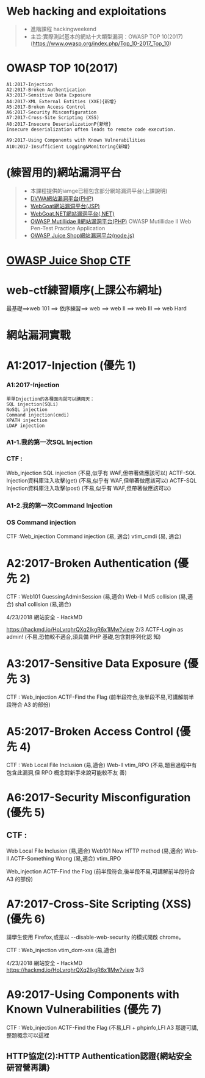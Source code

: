# Web hacking and exploitations

>* 進階課程 hackingweekend
>* 主旨:實際測試基本的網站十大類型漏洞：OWASP TOP 10(2017)(https://www.owasp.org/index.php/Top_10-2017_Top_10)

# OWASP TOP 10(2017)
```
A1:2017-Injection
A2:2017-Broken Authentication
A3:2017-Sensitive Data Exposure
A4:2017-XML External Entities (XXE){新增}
A5:2017-Broken Access Control
A6:2017-Security Misconfiguration
A7:2017-Cross-Site Scripting (XSS)
A8:2017-Insecure DeserializationP{新增}
Insecure deserialization often leads to remote code execution.

A9:2017-Using Components with Known Vulnerabilities
A10:2017-Insufficient Logging&Monitoring{新增}
```

# (練習用的)網站漏洞平台
>* 本課程提供的iamge已經包含部分網站漏洞平台(上課說明)
>* [DVWA網站漏洞平台(PHP)](http://www.dvwa.co.uk/)
>* [WebGoat網站漏洞平台(JSP)](https://github.com/WebGoat/WebGoat/releases)
>* [WebGoat.NET網站漏洞平台(.NET)](https://github.com/rapPayne/WebGoat.Net)
>* [OWASP Mutillidae II網站漏洞平台(PHP)](https://sourceforge.net/projects/mutillidae/files/)
    OWASP Mutillidae II Web Pen-Test Practice Application
>* [OWASP Juice Shop網站漏洞平台(node.js)](https://www.owasp.org/index.php/OWASP_Juice_Shop_Project)

# [OWASP Juice Shop CTF](https://github.com/bkimminich/juice-shop-ctf)

# web-ctf練習順序(上課公布網址)

最基礎==>web 101  ==> 依序練習==> web ==> web II ==> web III ==> web Hard

# 網站漏洞實戰

# A1:2017-Injection (優先 1)

### A1:2017-Injection
```
單單Injection的各種面向就可以講兩天：
SQL injection(SQLi)
NoSQL injection
Command injection(cmdi) 
XPATH injection
LDAP injection
```

### A1-1.我的第一次SQL Injection

### CTF :
Web_injection
SQL injection (不易,似乎有 WAF,但帶著做應該可以)
ACTF-SQL Injection資料庫注入攻擊(get) (不易,似乎有 WAF,但帶著做應該可以)
ACTF-SQL Injection資料庫注入攻擊(post) (不易,似乎有 WAF,但帶著做應該可以)

### A1-2.我的第一次Command Injection

### OS Command injection
CTF :Web_injection
Command injection (易, 適合)
vtim_cmdi (易, 適合)


# A2:2017-Broken Authentication (優先 2)
CTF :
Web101
GuessingAdminSession (易,適合)
Web-ll
Md5 collision (易,適合)
sha1 collision (易,適合)

4/23/2018 網站安全 - HackMD

https://hackmd.io/HoLvrqhrQXq2IkgR6x1lMw?view 2/3
ACTF-Login as admin! (不易,恐怕較不適合,須具備 PHP 基礎,包含對序列化認
知)

# A3:2017-Sensitive Data Exposure (優先 3)
CTF :
Web_injection
ACTF-Find the Flag (前半段符合,後半段不易,可講解前半段符合 A3 的部份)

# A5:2017-Broken Access Control (優先 4)
CTF :
Web
Local File Inclusion (易,適合)
Web-ll
vtim_RPO (不易,題目過程中有包含此漏洞,但 RPO 概念對新手來說可能較不友
善)

# A6:2017-Security Misconfiguration (優先 5)


## CTF :
Web
Local File Inclusion (易,適合)
Web101
New HTTP method (易,適合)
Web-ll
ACTF-Something Wrong (易,適合)
vtim_RPO

Web_injection
ACTF-Find the Flag (前半段符合,後半段不易,可講解前半段符合 A3 的部份)

# A7:2017-Cross-Site Scripting (XSS) (優先 6)

請學生使用 Firefox,或是以 --disable-web-security 的模式開啟
chrome。

CTF :
Web_injection
vtim_dom-xss (易,適合)

4/23/2018 網站安全 - HackMD
https://hackmd.io/HoLvrqhrQXq2IkgR6x1lMw?view 3/3

# A9:2017-Using Components with Known Vulnerabilities (優先 7)

CTF :
Web_injection
ACTF-Find the Flag (不易,LFI + phpinfo,LFI A3 那邊可講,整題概念可以這裡






## HTTP協定(2):HTTP Authentication認證{網站安全研習營再講}
